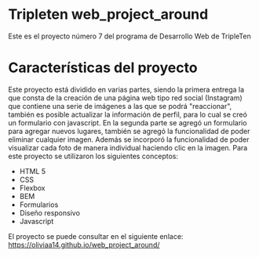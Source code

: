 # Tripleten web_project_around

Este es el proyecto número 7 del programa de Desarrollo Web de TripleTen

# Características del proyecto

Este proyecto está dividido en varias partes, siendo la primera entrega la que consta de la creación de una página web tipo red social (Instagram) que contiene una serie de imágenes a las que se podrá "reaccionar", también es posible actualizar la información de perfil, para lo cual se creó un formulario con javascript.
En la segunda parte se agregó un formulario para agregar nuevos lugares, también se agregó la funcionalidad de poder eliminar cualquier imagen. Además se incorporó la funcionalidad de poder visualizar cada foto de manera individual haciendo clic en la imagen.
Para este proyecto se utilizaron los siguientes conceptos:

- HTML 5
- CSS
- Flexbox
- BEM
- Formularios
- Diseño responsivo
- Javascript

El proyecto se puede consultar en el siguiente enlace:
https://oliviaa14.github.io/web_project_around/
